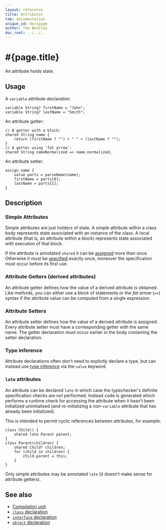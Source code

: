 ```yaml
---
layout: reference
title: Attributes
tab: documentation
unique_id: docspage
author: Tom Bentley
doc_root: ../../..
---
```


# #{page.title}

An attribute holds state.

## Usage 


A `variable` attribute declaration:

<!-- id:attr -->
    variable String? firstName = "John";
    variable String? lastName = "Smith";

An attribute getter:

<!-- id:attr2 -->
<!-- cat-id: attr -->
    // A getter with a block:
    shared String name {
        return (firstName ? "") + " " + (lastName ? "");
    }
    // A getter using 'fat arrow':
    shared String nameNormalized => name.normalized;
    
An attribute setter:

<!-- cat-id: attr -->
<!-- cat-id: attr2 -->
<!-- cat: String[] parseName(String? name) { throw; } -->
    assign name {
        value parts = parseName(name);
        firstName = parts[0];
        lastName = parts[1];
    }
    

## Description

### Simple Attributes

Simple attributes are just holders of state. A simple attribute within a 
class body represents state associated with an instance of the class. A local 
attribute (that is, an attribute within a block) represents state associated 
with execution of that block.

If the attribute is annotated `shared` it can be 
[assigned](#{page.doc_root}/reference/operator/assign) more than once.
Otherwise it must be [specified](#{page.doc_root}/reference/statement/specification) 
exactly once, moreover the specification must occur before its first use.

### Attribute Getters (derived attributes)

An attribute getter defines how the value of a derived attribute is obtained. 
Like methods, you can either use a block of statements or the *fat arrow*
(`=>`) syntax if the attribute value can be computed from a single expression.

### Attribute Setters

An attribute setter defines how the value of a derived attribute is assigned.
Every attribute setter must have a corresponding getter with the same name. 
The getter declaration must occur earlier in the body containing the setter 
declaration.

### Type inference

Attribute declarations often don't need to explictly declare a type, 
but can instead use 
[type inference](../type-inference) via the `value` keyword.

### `late` attributes

An attribute can be declared `late` in which case the typechecker's
definite specification checks are not performed. Instead code is generated 
which performs a runtime check for accessing the attribute when it hasn't 
been initialized uninitialised (and re-initializing a
non-`variable` attribute that has already been initialized). 

This is intended to permit cyclic references between attributes, for example:

    class Child() {
        shared late Parent parent;
    }
    class Parent(children) {
        shared Child* children;
        for (child in children) {
            child.parent = this;
        }
    }

Only simple attributes may be annotated `late` 
(it doesn't make sense for attribute getters). 

## See also

* [Compilation unit](../compilation-unit)
* [`class` declaration](../../type/class)
* [`interface` declaration](../../type/interface)
* [`object` declaration](../../type/object)
